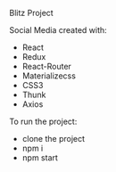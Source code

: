 Blitz Project

Social Media created with:

- React
- Redux
- React-Router
- Materializecss
- CSS3
- Thunk
- Axios

To run the project:

- clone the project
- npm i
- npm start